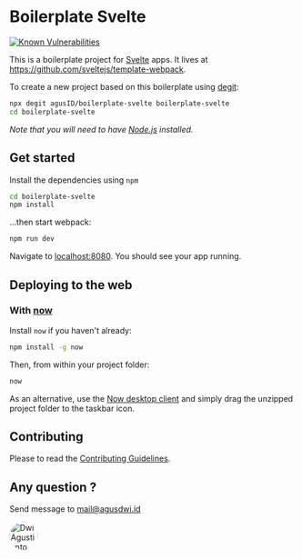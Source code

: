 

# Boilerplate Svelte
<p align="left">
  <a href="https://snyk.io/test/github/agusID/boilerplate-svelte">
    <img src="https://snyk.io/test/github/agusID/boilerplate-svelte/badge.svg" alt="Known Vulnerabilities" />
  </a>
</p>

This is a boilerplate project for [Svelte](https://svelte.dev) apps. It lives at https://github.com/sveltejs/template-webpack.

To create a new project based on this boilerplate using [degit](https://github.com/Rich-Harris/degit):

```bash
npx degit agusID/boilerplate-svelte boilerplate-svelte
cd boilerplate-svelte
```

*Note that you will need to have [Node.js](https://nodejs.org) installed.*


## Get started

Install the dependencies using `npm`

```bash
cd boilerplate-svelte
npm install
```

...then start webpack:

```bash
npm run dev
```

Navigate to [localhost:8080](http://localhost:8080). You should see your app running.


## Deploying to the web

### With [now](https://zeit.co/now)

Install `now` if you haven't already:

```bash
npm install -g now
```

Then, from within your project folder:

```bash
now
```

As an alternative, use the [Now desktop client](https://zeit.co/download) and simply drag the unzipped project folder to the taskbar icon.

## Contributing
Please to read the [Contributing Guidelines](https://github.com/agusID/boilerplate-svelte/blob/master/CONTRIBUTING.md).

## Any question ?
Send message to
mail@agusdwi.id

<p>
  <a href="https://github.com/agusID"><img 
  width="50" style="border-radius: 50%" src="https://avatars3.githubusercontent.com/u/13955708?s=460&v=4" alt="Dwi Agustianto">
  </a>
</p>

